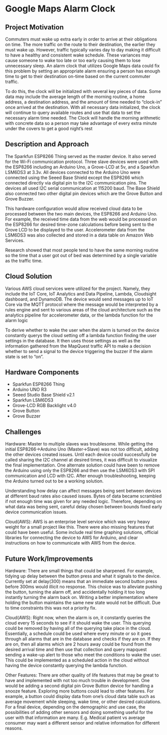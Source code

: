 # Google Maps Alarm Clock

## Project Motivation
Commuters must wake up extra early in order to arrive at their obligations on time.  The more traffic on the route to their destination, the earlier they must wake up.  However, traffic typically varies day to day making it difficult to have a healthy and consistent wake schedule. These variances may cause someone to wake too late or too early causing them to lose unnecessary sleep. An alarm clock that utilizes Google Maps data could fix this problem by setting an appropriate alarm ensuring a person has enough time to get to their destination on-time based on the current commuter traffic. 

To do this, the clock will be initialized with several key pieces of data.  Some data may include the average length of the morning routine, a home address, a destination address, and the amount of time needed to “clock-in” once arrived at the destination.  With all necessary data initialized, the clock will continue to query available routes and use that data to set the necessary alarm time needed.  The Clock will handle the morning arithmetic with concrete data so a person may take advantage of every extra minute under the covers to get a good night’s rest

## Description and Approach
The Sparkfun ESP8266 Thing served as the master device. It also served for the Wi-Fi communication protocol. Three slave devices were used with the ESP8266 including an Arduino Uno, a Grove-LCD at 5v, and a Sparkfun LSM6DS3 at 3.3v. All devices connected to the Arduino Uno were connected using the Seeed Base Shield except the ESP8266 which connected directly via digital pin to the I2C communication pins. The devices all used I2C serial communication at 115200 baud. The Base Shield also connected two other digital pin devices which are the Grove Button and Grove Buzzer.

This hardware configuration would allow received cloud data to be processed between the two main devices, the ESP8266 and Arduino Uno. For example, the received time data from the web would be processed on the ESP8266 for desired time-zone calculations before being sent to the Grove LCD to be displayed to the user. Accelerometer data from the LSM6DS3 was also collected and stored in a data table on Amazon Web Services.

Research showed that most people tend to have the same morning routine so the time that a user got out of bed was determined by a single variable as the traffic time.

## Cloud Solution
Various AWS cloud services were utilized for the project. Namely, they include the IoT Core, IoT Analytics and
Data Pipeline, Lambda, Cloudsight dashboard, and DynamoDB. The device would send messages up to IoT Core via the MQTT protocol where the message would be interpreted by a rules engine and sent to various areas of the cloud architecture such as the analytics pipeline for accelerometer data, or the lambda function for the alarm logic

To derive whether to wake the user when the alarm is turned on the device constantly querys the cloud setting off a lambda function finding the user settings in the database. It then uses those settings as well as the information gathered from the MapQuest traffic API to make a decision whether to send a signal to the device triggering the buzzer if the alarm state is set to “on”.

## Hardware Components
- Sparkfun ESP8266 Thing
- Arduino UNO R3
- Seeed Studio Base Shield v2.1
- Sparkfun LSM6DS3
- Grove-LCD RGB Backlight v4.0
- Grove Button
- Grove Buzzer

## Challenges
Hardware:
Master to multiple slaves was troublesome. While getting the initial ESP8266->Arduino Uno (Master->Slave) was not too difficult, adding the other devices created issues. Until each device could successfully be called sharing the I2C channel at desired times, it was difficult to visualize the final implementation. One alternate solution could have been to remove the Arduino using only the ESP8266 and then use the LSM6DS3 with SPI communication and LCD with I2C.  After enough troubleshooting, keeping the Arduino turned out to be a working solution.

Understanding how delay can affect messages being sent between devices at different baud rates also caused issues. Bytes of data became scrambled if not enough time was given for any needed logic. Therefore, depending on what data was being sent, careful delay chosen between bounds fixed early device communication issues.

Cloud(AWS):
AWS is an enterprise level service which was very heavy weight for a small project like this. There were also missing features that could have been useful. Some include real time graphing solutions, official libraries for connecting the device to AWS for Arduino, and clear instructions on how to communicate with AWS from the device.

## Future Work/Improvements
Hardware:
There are small things that could be sharpened. For example, tidying up delay between the button press and what it signals to the device. Currently set at delay(300) means that an immediate second button press before 300ms would illicit no response. This choice was to alleviate pushing the button, turning the alarm off, and accidentally holding it too long instantly turning the alarm back on. Writing a better implementation where holding the button maintains the same new state would not be difficult.
Due to time constraints this was not a priority fix.

Cloud(AWS):
Right now, when the alarm is on, it constantly queries the cloud every 15 seconds to see if it should wake the user. This querying could be removed by having all of the querying take place in the cloud. Essentially, a schedule could be used where every minute or so it goes through all alarms that are in the database and checks if they are on. If they are on, then all alarms which are 2 hours away could be found from the desired arrival time and then use that collection and query mapquest sending a wake-up alert to those who meet the conditions to wake the user. This could be implemented as a scheduled action in the cloud without having the device constantly querying the lambda function.

Other Features:
There are other quality of life features that may be great to have and implemented with not too much trouble in development. One would be adding a second digital pin Grove Button device for handling a snooze feature.  Exploring more buttons could lead to other features. For example, a button could display data from one’s cloud data table such as average movement while sleeping, wake time, or other desired calculations. For a final device, depending on the demographic and use case, the possibilities of adding other sensors and doing something useful for the user with that information are many. E.g. Medical patient vs average consumer may want a different sensor and relative information for different reasons.
